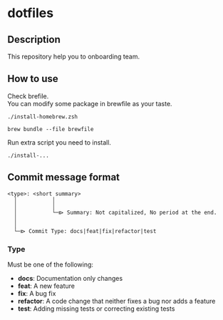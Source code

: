# dotfiles


## Description

This repository help you to onboarding team.


## How to use

Check brefile.<br />
You can modify some package in brewfile as your taste.
```
./install-homebrew.zsh

brew bundle --file brewfile
```

Run extra script you need to install.
```
./install-...
```


## Commit message format

```
<type>: <short summary>
  │           │
  │           │
  │           └─⧐ Summary: Not capitalized, No period at the end.
  │       
  │
  └─⧐ Commit Type: docs|feat|fix|refactor|test
```

### Type

Must be one of the following:

* **docs**: Documentation only changes
* **feat**: A new feature
* **fix**: A bug fix
* **refactor**: A code change that neither fixes a bug nor adds a feature
* **test**: Adding missing tests or correcting existing tests